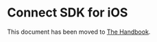 # Connect SDK for iOS

This document has been moved to [The Handbook](https://jitsi.github.io/handbook/docs/dev-guide/dev-guide-ios-sdk).
